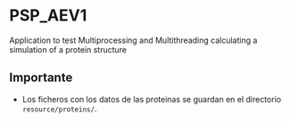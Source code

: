 # PSP_AEV1
Application to test Multiprocessing and Multithreading calculating a simulation of a protein structure

## Importante
- Los ficheros con los datos de las proteinas se guardan en el directorio `resource/proteins/`.